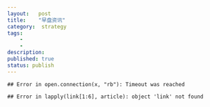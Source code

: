 ```yaml
---
layout:   post
title:    "早盘资讯"
category:  strategy
tags:     
    -  
    -   
description: 
published: true
status: publish
---
```

 
<!------------------------------------------------------------------------------------------------------->

<!------------------------------------------------------------------------------------------------------->
 

    ## Error in open.connection(x, "rb"): Timeout was reached

    ## Error in lapply(link[1:6], article): object 'link' not found


